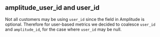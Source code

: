 
## amplitude_user_id and user_id
Not all customers may be using `user_id` since the field in Amplitude is optional. Therefore for user-based metrics we decided to coalesce `user_id` and `amplitude_id`, for the case where `user_id` may be null.